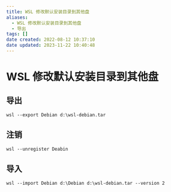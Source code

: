 ```yaml
---
title: WSL 修改默认安装目录到其他盘
aliases:
  - WSL 修改默认安装目录到其他盘
  - 导出
tags: []
date created: 2022-08-12 10:37:10
date updated: 2023-11-22 10:40:48
---
```


# WSL 修改默认安装目录到其他盘

## 导出

```shell
wsl --export Debian d:\wsl-debian.tar
```

## 注销

```shell
wsl --unregister Deabin
```

## 导入

```shell
wsl --import Debian d:\Debian d:\wsl-debian.tar --version 2
```
